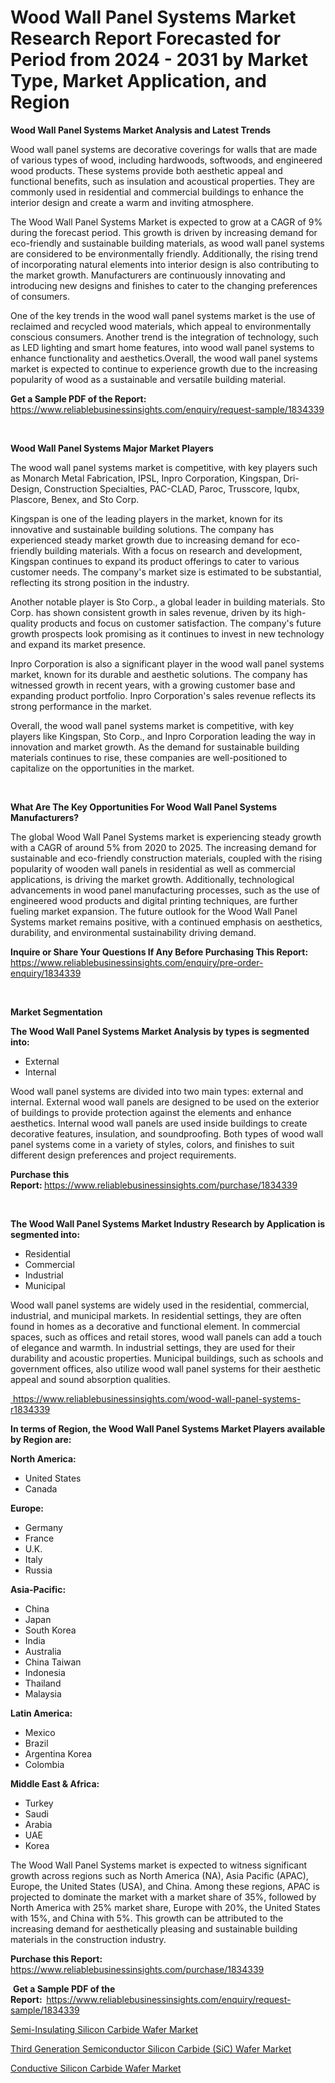 <p><h1>Wood Wall Panel Systems Market Research Report Forecasted for Period from 2024 -  2031 by Market Type, Market Application, and Region</h1></p><p><strong>Wood Wall Panel Systems Market Analysis and Latest Trends</strong></p>
<p><p>Wood wall panel systems are decorative coverings for walls that are made of various types of wood, including hardwoods, softwoods, and engineered wood products. These systems provide both aesthetic appeal and functional benefits, such as insulation and acoustical properties. They are commonly used in residential and commercial buildings to enhance the interior design and create a warm and inviting atmosphere.</p><p>The Wood Wall Panel Systems Market is expected to grow at a CAGR of 9% during the forecast period. This growth is driven by increasing demand for eco-friendly and sustainable building materials, as wood wall panel systems are considered to be environmentally friendly. Additionally, the rising trend of incorporating natural elements into interior design is also contributing to the market growth. Manufacturers are continuously innovating and introducing new designs and finishes to cater to the changing preferences of consumers.</p><p>One of the key trends in the wood wall panel systems market is the use of reclaimed and recycled wood materials, which appeal to environmentally conscious consumers. Another trend is the integration of technology, such as LED lighting and smart home features, into wood wall panel systems to enhance functionality and aesthetics.Overall, the wood wall panel systems market is expected to continue to experience growth due to the increasing popularity of wood as a sustainable and versatile building material.</p></p>
<p><strong>Get a Sample PDF of the Report:&nbsp;</strong> <a href="https://www.reliablebusinessinsights.com/enquiry/request-sample/1834339">https://www.reliablebusinessinsights.com/enquiry/request-sample/1834339</a></p>
<p>&nbsp;</p>
<p><strong>Wood Wall Panel Systems Major Market Players</strong></p>
<p><p>The wood wall panel systems market is competitive, with key players such as Monarch Metal Fabrication, IPSL, Inpro Corporation, Kingspan, Dri-Design, Construction Specialties, PAC-CLAD, Paroc, Trusscore, Iqubx, Plascore, Benex, and Sto Corp.</p><p>Kingspan is one of the leading players in the market, known for its innovative and sustainable building solutions. The company has experienced steady market growth due to increasing demand for eco-friendly building materials. With a focus on research and development, Kingspan continues to expand its product offerings to cater to various customer needs. The company's market size is estimated to be substantial, reflecting its strong position in the industry.</p><p>Another notable player is Sto Corp., a global leader in building materials. Sto Corp. has shown consistent growth in sales revenue, driven by its high-quality products and focus on customer satisfaction. The company's future growth prospects look promising as it continues to invest in new technology and expand its market presence.</p><p>Inpro Corporation is also a significant player in the wood wall panel systems market, known for its durable and aesthetic solutions. The company has witnessed growth in recent years, with a growing customer base and expanding product portfolio. Inpro Corporation's sales revenue reflects its strong performance in the market.</p><p>Overall, the wood wall panel systems market is competitive, with key players like Kingspan, Sto Corp., and Inpro Corporation leading the way in innovation and market growth. As the demand for sustainable building materials continues to rise, these companies are well-positioned to capitalize on the opportunities in the market.</p></p>
<p>&nbsp;</p>
<p><strong>What Are The Key Opportunities For Wood Wall Panel Systems Manufacturers?</strong></p>
<p><p>The global Wood Wall Panel Systems market is experiencing steady growth with a CAGR of around 5% from 2020 to 2025. The increasing demand for sustainable and eco-friendly construction materials, coupled with the rising popularity of wooden wall panels in residential as well as commercial applications, is driving the market growth. Additionally, technological advancements in wood panel manufacturing processes, such as the use of engineered wood products and digital printing techniques, are further fueling market expansion. The future outlook for the Wood Wall Panel Systems market remains positive, with a continued emphasis on aesthetics, durability, and environmental sustainability driving demand.</p></p>
<p><strong>Inquire or Share Your Questions If Any Before Purchasing This Report:</strong> <a href="https://www.reliablebusinessinsights.com/enquiry/pre-order-enquiry/1834339">https://www.reliablebusinessinsights.com/enquiry/pre-order-enquiry/1834339</a></p>
<p>&nbsp;</p>
<p><strong>Market Segmentation</strong></p>
<p><strong>The Wood Wall Panel Systems Market Analysis by types is segmented into:</strong></p>
<p><ul><li>External</li><li>Internal</li></ul></p>
<p><p>Wood wall panel systems are divided into two main types: external and internal. External wood wall panels are designed to be used on the exterior of buildings to provide protection against the elements and enhance aesthetics. Internal wood wall panels are used inside buildings to create decorative features, insulation, and soundproofing. Both types of wood wall panel systems come in a variety of styles, colors, and finishes to suit different design preferences and project requirements.</p></p>
<p><strong>Purchase this Report:&nbsp;</strong><a href="https://www.reliablebusinessinsights.com/purchase/1834339">https://www.reliablebusinessinsights.com/purchase/1834339</a></p>
<p>&nbsp;</p>
<p><strong>The Wood Wall Panel Systems Market Industry Research by Application is segmented into:</strong></p>
<p><ul><li>Residential</li><li>Commercial</li><li>Industrial</li><li>Municipal</li></ul></p>
<p><p>Wood wall panel systems are widely used in the residential, commercial, industrial, and municipal markets. In residential settings, they are often found in homes as a decorative and functional element. In commercial spaces, such as offices and retail stores, wood wall panels can add a touch of elegance and warmth. In industrial settings, they are used for their durability and acoustic properties. Municipal buildings, such as schools and government offices, also utilize wood wall panel systems for their aesthetic appeal and sound absorption qualities.</p></p>
<p><a href="https://www.reliablebusinessinsights.com/wood-wall-panel-systems-r1834339">&nbsp;https://www.reliablebusinessinsights.com/wood-wall-panel-systems-r1834339</a></p>
<p><strong>In terms of Region, the Wood Wall Panel Systems Market Players available by Region are:</strong></p>
<p>
    <p> <strong> North America: </strong>
        <ul>
            <li>United States</li>
            <li>Canada</li>
        </ul>
        </p> 
    <p> <strong> Europe: </strong>
        <ul>
            <li>Germany</li>
            <li>France</li>
            <li>U.K.</li>
            <li>Italy</li>
            <li>Russia</li>
        </ul>
        </p> 
    <p> <strong> Asia-Pacific: </strong>
        <ul>
            <li>China</li>
            <li>Japan</li>
            <li>South Korea</li>
            <li>India</li>
            <li>Australia</li>
            <li>China Taiwan</li>
            <li>Indonesia</li>
            <li>Thailand</li>
            <li>Malaysia</li>
        </ul>
        </p> 
    <p> <strong> Latin America: </strong>
        <ul>
            <li>Mexico</li>
            <li>Brazil</li>
            <li>Argentina Korea</li>
            <li>Colombia</li>
        </ul>
        </p> 
    <p> <strong> Middle East & Africa: </strong>
        <ul>
            <li>Turkey</li>
            <li>Saudi</li>
            <li>Arabia</li>
            <li>UAE</li>
            <li>Korea</li>
        </ul>
    </p>
    </p>
<p><p>The Wood Wall Panel Systems market is expected to witness significant growth across regions such as North America (NA), Asia Pacific (APAC), Europe, the United States (USA), and China. Among these regions, APAC is projected to dominate the market with a market share of 35%, followed by North America with 25% market share, Europe with 20%, the United States with 15%, and China with 5%. This growth can be attributed to the increasing demand for aesthetically pleasing and sustainable building materials in the construction industry.</p></p>
<p><strong>Purchase this Report: </strong><a href="https://www.reliablebusinessinsights.com/purchase/1834339">https://www.reliablebusinessinsights.com/purchase/1834339</a></p>
<p>&nbsp;<strong>Get a Sample PDF of the Report:&nbsp;&nbsp;</strong><a href="https://www.reliablebusinessinsights.com/enquiry/request-sample/1834339">https://www.reliablebusinessinsights.com/enquiry/request-sample/1834339</a></p>
<p><strong></strong></p>
<p><p><a href="https://github.com/ofpaqrof92/Market-Research-Report-List-1/blob/main/semi-insulating-silicon-carbide-wafer-market.md">Semi-Insulating Silicon Carbide Wafer Market</a></p><p><a href="https://github.com/hxuqpfvq95/Market-Research-Report-List-1/blob/main/third-generation-semiconductor-silicon-carbide-sic-wafer-market.md">Third Generation Semiconductor Silicon Carbide (SiC) Wafer Market</a></p><p><a href="https://github.com/HowardDelgaXXfnf/Market-Research-Report-List-1/blob/main/conductive-silicon-carbide-wafer-market.md">Conductive Silicon Carbide Wafer Market</a></p></p>